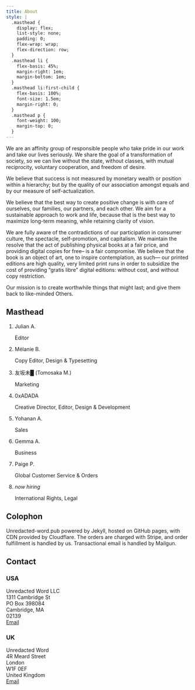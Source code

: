 ```yaml
---
title: About
style: |
  .masthead {
    display: flex;
    list-style: none;
    padding: 0;
    flex-wrap: wrap;
    flex-direction: row;
  }
  .masthead li {
    flex-basis: 45%;
    margin-right: 1em;
    margin-bottom: 1em;
  }
  .masthead li:first-child {
    flex-basis: 100%;
    font-size: 1.5em;
    margin-right: 0;
  }
  .masthead p { 
    font-weight: 100;
    margin-top: 0;
  }
---
```



We are an affinity group of responsible people who take pride in our
work and take our lives seriously. We share the goal of a transformation of society,
so we can live without the state, without classes, with mutual reciprocity,
voluntary cooperation, and freedom of desire.

We believe that success is not measured by monetary wealth or position within a
hierarchy; but by the quality of our association amongst equals and by our measure
of self-actualization.

We believe that the best way to create positive change is with care of ourselves,
our families, our partners, and each other. We aim for a sustainable approach to
work and life, because that is the best way to maximize long-term meaning,
while retaining clarity of vision.

We are fully aware of the contradictions of our participation in consumer culture,
the spectacle, self-promotion, and capitalism. We maintain the resolve that the
act of publishing physical books at a fair price, and providing digital copies for
free– is a fair compromise. We believe that the book is an object of art,
one to inspire contemplation, as such— our printed editions are high quality,
very limited print runs in order to subsidize the cost of providing
“gratis libre” digital editions: without cost, and without copy restriction.

Our mission is to create worthwhile things that might last; and give them back to
like-minded Others.

<h2>Masthead</h2>

<ol class="masthead">
  <li>
    Julian A.
    <p>
      Editor
    </p>
  </li> 
  <li>
    Mélanie B.
    <p>
      Copy Editor, Design &amp; Typesetting
    </p>
  </li>
  <li>
    友坂未█ (Tomosaka M.)
    <p>
      Marketing
    </p>
  </li>
  <li>
    0xADADA
    <p>
      Creative Director, Editor, Design &amp; Development
    </p>
  </li>
  <li>
    Yohanan A.
    <p>
      Sales
    </p>
  </li>
  <li>
    Gemma A.
    <p>
      Business
    </p>
  </li>
  <li>
    Paige P.
    <p>
      Global Customer Service &amp; Orders
    </p>
  </li> 
  <li>
    <em>now hiring</em>
    <p>
      International Rights, Legal
    </p>
  </li>
</ol>

<h2>Colophon</h2>

Unredacted-word.pub powered by Jekyll, hosted on GitHub pages, with CDN provided
by Cloudflare. The orders are charged with Stripe, and order fulfillment is handled
by us. Transactional email is handled by Mailgun.


<h2>Contact</h2>

<h3>USA</h3>

Unredacted Word LLC<br>
1311 Cambridge St<br>
PO Box 398084<br>
Cambridge, MA<br>
02139<br>
<a href="mailto:enquiries@unredacted-word.pub" title="Email">Email</a>


<h3>UK</h3>

Unredacted Word<br>
4R Meard Street<br>
London<br>
W1F 0EF<br>
United Kingdom<br>
<a href="mailto:enquiries@unredacted-word.pub" title="Email">Email</a>


